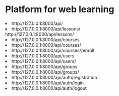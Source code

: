 # Platform for web learning

<li>
http://127.0.0.1:8000/api/</li>
<li>http://127.0.0.1:8000/api/lessons/</li>
http://127.0.0.1:8000/api/lessons/<lesson_id>
<li>http://127.0.0.1:8000/api/courses</li>
<li>http://127.0.0.1:8000/api/courses/<course_id></li>
<li>http://127.0.0.1:8000/api/courses/<course_id>/enroll</li>
<li>http://127.0.0.1:8000/api/users</li>
<li>http://127.0.0.1:8000/api/users/<user_id></li>
<li>http://127.0.0.1:8000/api/groups</li>
<li>http://127.0.0.1:8000/api/groups/<group_id></li>
<li>http://127.0.0.1:8000/api/auth/registration</li>
<li>http://127.0.0.1:8000/api/auth/login</li>
<li>http://127.0.0.1:8000/api/auth/logout</li>


